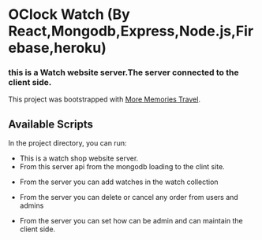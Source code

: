 # OClock Watch   (By React,Mongodb,Express,Node.js,Firebase,heroku)

### this is a Watch website server.The server connected to the client side.


This project was bootstrapped with [More Memories Travel](https://more-memories-travel-booking.firebaseapp.com/).

## Available Scripts

In the project directory, you can run:
* This is a watch shop website server.
* From this server api from the mongodb loading to the clint site.
- From the server you can add watches in the watch collection 

- From the server you can delete or cancel any order from users and admins
- From the server you can set how can be admin and can maintain the client side.